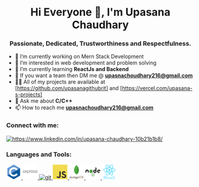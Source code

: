 <h1 align="center">Hi Everyone 👋, I'm Upasana Chaudhary</h1>
<h3 align="center">Passionate, Dedicated, Trustworthiness and Respectfulness.</h3>

- 🔭 I’m currently working on Mern Stack Development
- 👀 I’m interested in web development and problem solving 
- 🌱 I’m currently learning **ReactJs and Backend**
- 🤝 If you want a team then DM me @ **upasnachoudhary216@gmail.com**
- 👨‍💻 All of my projects are available at [https://github.com/upasanagithubrit] and [https://vercel.com/upasana-s-projects]
- 💬 Ask me about **C/C++**
- 📫 How to reach me **upasnachoudhary216@gmail.com**

<h3 align="left">Connect with me:</h3>
<p align="left">
<a href="https://www.linkedin.com/in/upasana-chaudhary-10b21b1b8/" target="blank"><img align="center" src="https://raw.githubusercontent.com/rahuldkjain/github-profile-readme-generator/master/src/images/icons/Social/linked-in-alt.svg" alt="https://www.linkedin.com/in/upasana-chaudhary-10b21b1b8/" height="30" width="40" /></a>


<h3 align="left">Languages and Tools:</h3>
<p align="left"> <a href="https://www.cprogramming.com/" target="_blank" rel="noreferrer"> <img src="https://raw.githubusercontent.com/devicons/devicon/master/icons/c/c-original.svg" alt="c" width="40" height="40"/> </a> <a href="https://expressjs.com" target="_blank" rel="noreferrer"> <img src="https://raw.githubusercontent.com/devicons/devicon/master/icons/express/express-original-wordmark.svg" alt="express" width="40" height="40"/> </a> <a href="https://git-scm.com/" target="_blank" rel="noreferrer"> <img src="https://www.vectorlogo.zone/logos/git-scm/git-scm-icon.svg" alt="git" width="40" height="40"/> </a> <a href="https://developer.mozilla.org/en-US/docs/Web/JavaScript" target="_blank" rel="noreferrer"> <img src="https://raw.githubusercontent.com/devicons/devicon/master/icons/javascript/javascript-original.svg" alt="javascript" width="40" height="40"/> </a> <a href="https://www.mongodb.com/" target="_blank" rel="noreferrer"> <img src="https://raw.githubusercontent.com/devicons/devicon/master/icons/mongodb/mongodb-original-wordmark.svg" alt="mongodb" width="40" height="40"/> </a> <a href="https://nodejs.org" target="_blank" rel="noreferrer"> <img src="https://raw.githubusercontent.com/devicons/devicon/master/icons/nodejs/nodejs-original-wordmark.svg" alt="nodejs" width="40" height="40"/> </a> <a href="https://reactjs.org/" target="_blank" rel="noreferrer"> <img src="https://raw.githubusercontent.com/devicons/devicon/master/icons/react/react-original-wordmark.svg" alt="react" width="40" height="40"/> </a> </p>

